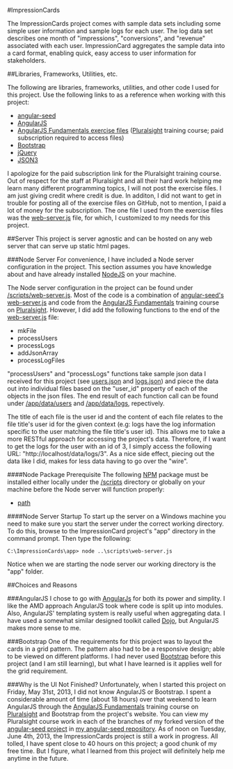 #ImpressionCards

The ImpressionCards project comes with sample data sets including some simple user information and sample
logs for each user. The log data set describes one month of "impressions", "conversions", and "revenue" associated with
each user. ImpressionCard aggregates the sample data into a card format, enabling quick, easy access to
user information for stakeholders.

##Libraries, Frameworks, Utilities, etc.

The following are libraries, frameworks, utilities, and other code I used for this project. Use the following links to 
as a reference when working with this project:

- [angular-seed](https://github.com/angular/angular-seed)
- [AngularJS](http://angularjs.org/)
- [AngularJS Fundamentals exercise files](http://pluralsight.com/training/Courses/ExerciseFiles/angularjs-fundamentals) 
([Pluralsight](http://pluralsight.com/) training course; paid subscription required to access files)
- [Bootstrap](http://twitter.github.io/bootstrap/)
- [jQuery](http://jquery.com/)
- [JSON3](https://github.com/bestiejs/json3)

I apologize for the paid subscription link for the Pluralsight training course. Out of respect for the staff at 
Pluralsight and all their hard work helping me learn many different programming topics, I will not post the exercise
files. I am just giving credit where credit is due. In additon, I did not want to get in trouble for posting all of the 
exercise files on GitHub, not to mention, I paid a lot of money for the subscription. The one file I used from the 
exercise files was the [web-server.js](https://github.com/decoy31/ImpressionCards/blob/master/scripts/web-server.js) 
file, for which, I customized to my needs for this project.

##Server
This project is server agnostic and can be hosted on any web server that can serve up static html pages.

###Node Server
For convenience, I have included a Node server configuration in the project. This section assumes you have knowledge
about and have already installed [NodeJS](http://nodejs.org/) on your machine.

The Node server configuration in the project can be found under
[/scripts/web-server.js](https://github.com/decoy31/ImpressionCards/blob/master/scripts/web-server.js). Most of the
code is a combination of
[angular-seed's web-server.js](https://github.com/angular/angular-seed/blob/master/scripts/web-server.js) and code from
the [AngularJS Fundamentals](http://pluralsight.com/training/Courses/TableOfContents/angularjs-fundamentals) training
course on [Pluralsight](http://pluralsight.com/). However, I did add the following functions to the end of the
[web-server.js](https://github.com/decoy31/ImpressionCards/blob/master/scripts/web-server.js) file:

- mkFile
- processUsers
- processLogs
- addJsonArray
- processLogFiles

"processUsers" and "processLogs" functions take sample json data I received for this project (see
[users.json](https://github.com/decoy31/ImpressionCards/blob/master/app/data/users.json) and
[logs.json](https://github.com/decoy31/ImpressionCards/blob/master/app/data/logs.json)) and piece the data out into
individual files based on the "user_id" property of each of the objects in the json files. The end result of each
function call can be found under 
[/app/data/users](https://github.com/decoy31/ImpressionCards/tree/master/app/data/users) and 
[/app/data/logs](https://github.com/decoy31/ImpressionCards/tree/master/app/data/logs), repectively.

The title of each file is the user id and the content of each file relates to the file title's user id for the given 
context (e.g: logs have the log information specific to the user matching the file title's user id). This allows me to 
take a more RESTful approach for accessing the project's data. Therefore, if I want to get the logs for the user with 
an id of 3, I simply access the following URL: "http://localhost/data/logs/3". As a nice side effect, piecing out the 
data like I did, makes for less data having to go over the "wire".

####Node Package Prerequisite
The following [NPM](https://npmjs.org/) package must be installed either locally under the
[/scripts](https://github.com/decoy31/ImpressionCards/blob/master/scripts) directory or globally on your machine
before the Node server will function properly:

- [path](https://npmjs.org/package/path)

####Node Server Startup
To start up the server on a Windows machine you need to make sure you start the server under the correct working
directory. To do this, browse to the ImpressionCard project's "app" directory in the command prompt. Then type
the following:

```dos
C:\ImpressionCards\app> node ..\scripts\web-server.js
```

Notice when we are starting the node server our working directory is the "app" folder.

##Choices and Reasons

###AngularJS
I chose to go with [AngularJs](http://angularjs.org/) for both its power and simplity. I like the AMD approach
AngularJS took where code is split up into modules. Also, AngularJS' templating system is really useful when 
aggregating data. I have used a somewhat similar designed toolkit called [Dojo](http://dojotoolkit.org/), but 
AngularJS makes more sense to me.

###Bootstrap
One of the requirements for this project was to layout the cards in a grid pattern. The pattern also had to be a
responsive design; able to be viewed on different platforms. I had never used
[Bootstrap](http://twitter.github.io/bootstrap/) before this project (and I am still learning), but what I have
learned is it applies well for the grid requirement.

###Why is the UI Not Finished?
Unfortunately, when I started this project on Friday, May 31st, 2013, I did not know AngularJS or Bootstrap. I spent a 
considerable amount of time (about 18 hours) over that weekend to learn AngularJS through the
[AngularJS Fundamentals](http://pluralsight.com/training/Courses/TableOfContents/angularjs-fundamentals) training
course on [Pluralsight](http://pluralsight.com/) and Bootstrap from the project's website. You can view my Pluralsight 
course work in each of the branches of my forked version of the 
[angular-seed project](https://github.com/angular/angular-seed) in 
[my angular-seed repository](https://github.com/decoy31/angular-seed/branches). As of noon on Tuesday, June 4th, 2013,
the ImpressionCards project is still a work in progress. All tolled, I have spent close to 40 hours on this project; 
a good chunk of my free time. But I figure, what I learned from this project will definitely help me anytime in the 
future.
